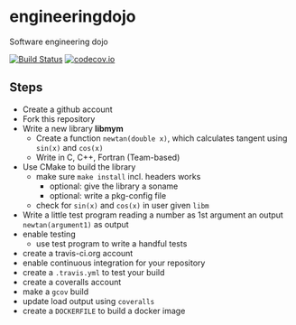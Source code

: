 engineeringdojo
===============

Software engineering dojo

[![Build Status](https://travis-ci.org/fweik/engineeringdojo.svg?branch=master)](https://travis-ci.org/fweik/engineeringdojo)
[![codecov.io](https://codecov.io/github/fweik/engineeringdojo/coverage.svg?branch=master)](https://codecov.io/github/fweik/engineeringdojo?branch=master)

Steps
-----

* Create a github account
* Fork this repository
* Write a new library **libmym**
  * Create a function `newtan(double x)`, which calculates  tangent using `sin(x)` and `cos(x)`
  * Write in C, C++, Fortran (Team-based)
* Use CMake to build the library
  * make sure `make install` incl. headers works
    * optional: give the library a soname
    * optional: write a pkg-config file
  * check for `sin(x)` and `cos(x)` in user given `libm`
* Write a little test program reading a number as 1st argument an output `newtan(argument1)` as output
* enable testing
  * use test program to write a handful tests
* create a travis-ci.org account
* enable continuous integration for your repository
* create a `.travis.yml` to test your build
* create a coveralls account
* make a `gcov` build
* update load output using `coveralls`
* create a `DOCKERFILE` to build a docker image
